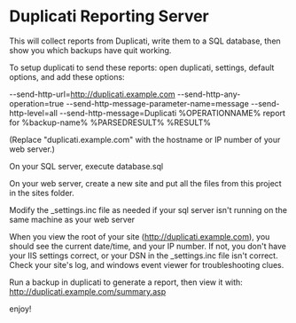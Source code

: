# Duplicati Reporting Server

This will collect reports from Duplicati, write them to a SQL database, then show you which backups have quit working.

To setup duplicati to send these reports:
open duplicati, settings, default options, and add these options:

--send-http-url=http://duplicati.example.com
--send-http-any-operation=true
--send-http-message-parameter-name=message
--send-http-level=all
--send-http-message=Duplicati %OPERATIONNAME% report for %backup-name%   %PARSEDRESULT%   %RESULT%

(Replace "duplicati.example.com" with the hostname or IP number of your web server.)

On your SQL server, execute database.sql

On your web server, create a new site and put all the files from this project in the sites folder.

Modify the _settings.inc file as needed if your sql server isn't running on the same machine as your web server

When you view the root of your site (http://duplicati.example.com), you should see the current date/time, and your IP number.  If not, you don't have your IIS settings correct, or your DSN in the _settings.inc file isn't correct.  Check your site's log, and windows event viewer for troubleshooting clues.

Run a backup in duplicati to generate a report, then view it with:
http://duplicati.example.com/summary.asp

enjoy!

